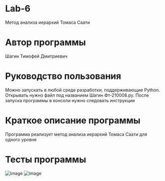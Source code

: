 # Lab-6
Метод анализа иерархий Томаса Саати
# Автор программы
Шагин Тимофей Дмитриевич
# Руководство пользования
Можно запускать в любой среде разработки, поддерживающие Python. Открывать нужно файл под названием Шагин Фт-210008.py. После запуска программы в консоли нужно следовать инструкции
# Краткое описание программы
Программа реализует метод анализа иерархий Томаса Саати для одного уровня
# Тесты программы
![image](https://user-images.githubusercontent.com/114610696/204150518-9c3d47a4-5331-401f-afc9-bfc25ec0eb4c.png)
![image](https://user-images.githubusercontent.com/114610696/204150525-0910cc5f-ca8a-46b3-ad8c-c2a8cce1d4a8.png)

